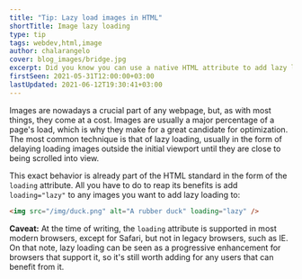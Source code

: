 ```yaml
---
title: "Tip: Lazy load images in HTML"
shortTitle: Image lazy loading
type: tip
tags: webdev,html,image
author: chalarangelo
cover: blog_images/bridge.jpg
excerpt: Did you know you can use a native HTML attribute to add lazy load to images? Learn all you need to know with this quick tip.
firstSeen: 2021-05-31T12:00:00+03:00
lastUpdated: 2021-06-12T19:30:41+03:00
---
```


Images are nowadays a crucial part of any webpage, but, as with most things, they come at a cost. Images are usually a major percentage of a page's load, which is why they make for a great candidate for optimization. The most common technique is that of lazy loading, usually in the form of delaying loading images outside the initial viewport until they are close to being scrolled into view.

This exact behavior is already part of the HTML standard in the form of the `loading` attribute. All you have to do to reap its benefits is add `loading="lazy"` to any images you want to add lazy loading to:

```html
<img src="/img/duck.png" alt="A rubber duck" loading="lazy" />
```

**Caveat:** At the time of writing, the `loading` attribute is supported in most modern browsers, except for Safari, but not in legacy browsers, such as IE. On that note, lazy loading can be seen as a progressive enhancement for browsers that support it, so it's still worth adding for any users that can benefit from it.
